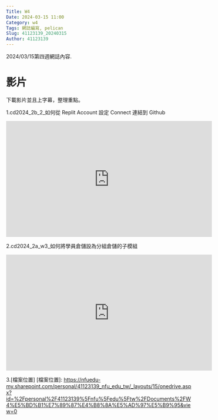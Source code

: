 ```yaml
---
Title: W4
Date: 2024-03-15 11:00
Category: w4
Tags: 網誌編寫, pelican
Slug: 41123139_20240315
Author: 41123139
---
```


2024/03/15第四週網誌內容.

<!-- PELICAN_END_SUMMARY -->

# 影片
下載影片並且上字幕，整理重點。

1.cd2024_2b_2_如何從 Replit Account 設定 Connect 連結到 Github
<iframe width="560" height="315" src="https://www.youtube.com/embed/w_NL3t9qtB8?si=MO0lVjVT1dzkV9zS" title="YouTube video player" frameborder="0" allow="accelerometer; autoplay; clipboard-write; encrypted-media; gyroscope; picture-in-picture; web-share" referrerpolicy="strict-origin-when-cross-origin" allowfullscreen></iframe>

2.cd2024_2a_w3_如何將學員倉儲設為分組倉儲的子模組
<iframe width="560" height="315" src="https://www.youtube.com/embed/EGapvXvECm8?si=rnyajoCzy-nP6xRS" title="YouTube video player" frameborder="0" allow="accelerometer; autoplay; clipboard-write; encrypted-media; gyroscope; picture-in-picture; web-share" referrerpolicy="strict-origin-when-cross-origin" allowfullscreen></iframe>

3.[檔案位置]
[檔案位置]: https://nfuedu-my.sharepoint.com/personal/41123139_nfu_edu_tw/_layouts/15/onedrive.aspx?id=%2Fpersonal%2F41123139%5Fnfu%5Fedu%5Ftw%2FDocuments%2FW4%E5%BD%B1%E7%89%87%E4%B8%8A%E5%AD%97%E5%B9%95&view=0